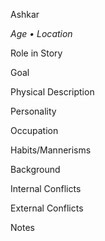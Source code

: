 Ashkar

*Age • Location*

Role in Story


Goal


Physical Description


Personality


Occupation


Habits/Mannerisms


Background


Internal Conflicts


External Conflicts


Notes

